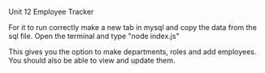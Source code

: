 Unit 12 Employee Tracker

For it to run correctly make a new tab in mysql and copy the data from the sql file. Open the terminal and type "node index.js"

This gives you the option to make departments, roles and add employees. You should also be able to view and update them.